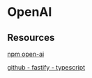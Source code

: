 # OpenAI

## Resources

[npm open-ai](https://www.npmjs.com/package/openai)

[github - fastify - typescript](https://github.com/fastify/fastify/blob/HEAD/docs/Reference/TypeScript.md)
